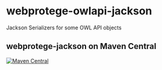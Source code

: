 # webprotege-owlapi-jackson
Jackson Serializers for some OWL API objects

## webprotege-jackson on Maven Central

[![Maven Central](https://maven-badges.herokuapp.com/maven-central/edu.stanford.protege/webprotege-jackson/badge.svg)](https://maven-badges.herokuapp.com/maven-central/edu.stanford.protege/webprotege-jackson)
